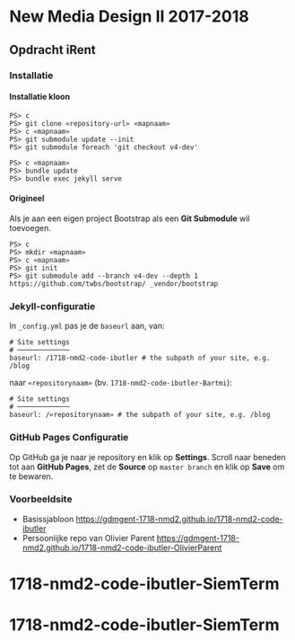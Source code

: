 New Media Design II 2017-2018
=============================

Opdracht iRent
--------------

### Installatie

#### Installatie kloon

```
PS> c
PS> git clone «repository-url» «mapnaam»
PS> c «mapnaam»
PS> git submodule update --init
PS> git submodule foreach 'git checkout v4-dev'
```


```
PS> c «mapnaam»
PS> bundle update
PS> bundle exec jekyll serve
```

#### Origineel

Als je aan een eigen project Bootstrap als een **Git Submodule** wil toevoegen.

```
PS> c
PS> mkdir «mapnaam»
PS> c «mapnaam»
PS> git init
PS> git submodule add --branch v4-dev --depth 1 https://github.com/twbs/bootstrap/ _vendor/bootstrap
```

### Jekyll-configuratie

In `_config.yml` pas je de `baseurl` aan, van:

```
# Site settings
# ─────────────
baseurl: /1718-nmd2-code-ibutler # the subpath of your site, e.g. /blog
```

naar `«repositorynaam»` (bv. `1718-nmd2-code-ibutler-Bartmi`):

```
# Site settings
# ─────────────
baseurl: /«repositorynaam» # the subpath of your site, e.g. /blog
```

### GitHub Pages Configuratie

Op GitHub ga je naar je repository en klik op **Settings**. Scroll naar beneden tot aan **GitHub Pages**, zet de **Source** op `master branch` en klik op **Save** om te bewaren.

### Voorbeeldsite

 - Basissjabloon <https://gdmgent-1718-nmd2.github.io/1718-nmd2-code-ibutler>
 - Persoonlijke repo van Olivier Parent <https://gdmgent-1718-nmd2.github.io/1718-nmd2-code-ibutler-OlivierParent>
# 1718-nmd2-code-ibutler-SiemTerm
# 1718-nmd2-code-ibutler-SiemTerm
